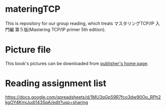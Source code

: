 # materingTCP
This is repository for our group reading, which treats マスタリングTCP/IP 入門編 第５版(Mastering TCP/IP primer 5th edition).  
# Picture file
This book's pictures can be downloaded from [publisher's home page](http://www.ohmsha.co.jp/data/link/978-4-274-06876-8/).

# Reading assignment list
https://docs.google.com/spreadsheets/d/1MU3qGp59R7fco3dw90Oo_RPh2kgOY4KmjJudi143SpA/edit?usp=sharing

